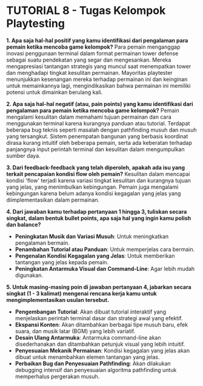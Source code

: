 # TUTORIAL 8 - Tugas Kelompok Playtesting

**1. Apa saja hal-hal positif yang kamu identifikasi dari pengalaman para pemain ketika mencoba game kelompok?**
Para pemain menganggap inovasi penggunaan terminal dalam format permainan tower defense sebagai suatu pendekatan yang segar dan mengesankan. Mereka mengapresiasi tantangan strategis yang muncul saat menempatkan tower dan menghadapi tingkat kesulitan permainan. Mayoritas playtester menunjukkan kesenangan mereka terhadap permainan ini dan keinginan untuk memainkannya lagi, mengindikasikan bahwa permainan ini memiliki potensi untuk dimainkan berulang kali.

**2. Apa saja hal-hal negatif (atau, pain points) yang kamu identifikasi dari pengalaman para pemain ketika mencoba game kelompok?**
Pemain mengalami kesulitan dalam memahami tujuan permainan dan cara menggunakan terminal karena kurangnya panduan atau tutorial. Terdapat beberapa bug teknis seperti masalah dengan pathfinding musuh dan musuh yang tersangkut. Sistem penempatan bangunan yang berbasis koordinat dirasa kurang intuitif oleh beberapa pemain, serta ada keberatan terhadap panjangnya input perintah terminal dan kesulitan dalam mengumpulkan sumber daya.

**3. Dari feedback-feedback yang telah diperoleh, apakah ada isu yang terkait pencapaian kondisi flow oleh pemain?**
Kesulitan dalam mencapai kondisi 'flow' terjadi karena variasi tingkat kesulitan dan kurangnya tujuan yang jelas, yang menimbulkan kebingungan. Pemain juga mengalami kebingungan karena belum adanya kondisi kegagalan yang jelas yang diimplementasikan dalam permainan.

**4. Dari jawaban kamu terhadap pertanyaan 1 hingga 3, tuliskan secara singkat, dalam bentuk bullet points, apa saja hal yang ingin kamu polish dan balance?**
- **Peningkatan Musik dan Variasi Musuh**: Untuk meningkatkan pengalaman bermain.
- **Penambahan Tutorial atau Panduan**: Untuk memperjelas cara bermain.
- **Pengenalan Kondisi Kegagalan yang Jelas**: Untuk memberikan tantangan yang jelas kepada pemain.
- **Peningkatan Antarmuka Visual dan Command-Line**: Agar lebih mudah digunakan.

**5. Untuk masing-masing poin di jawaban pertanyaan 4, jabarkan secara singkat (1 - 3 kalimat) mengenai rencana kerja kamu untuk mengimplementasikan usulan tersebut.**
- **Pengembangan Tutorial**: Akan dibuat tutorial interaktif yang menjelaskan perintah terminal dasar dan strategi awal yang efektif.
- **Ekspansi Konten**: Akan ditambahkan berbagai tipe musuh baru, efek suara, dan musik latar (BGM) yang lebih variatif.
- **Desain Ulang Antarmuka**: Antarmuka command-line akan disederhanakan dan ditambahkan petunjuk visual yang lebih intuitif.
- **Penyesuaian Mekanik Permainan**: Kondisi kegagalan yang jelas akan dibuat untuk menambahkan elemen tantangan yang jelas.
- **Perbaikan Bug dan Penyesuaian Pathfinding**: Akan dilakukan debugging intensif dan penyesuaian algoritma pathfinding untuk memperhalus pergerakan musuh.

